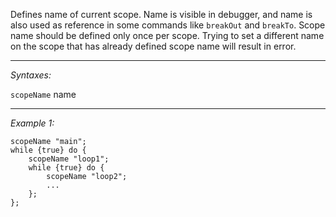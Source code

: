 Defines name of current scope. Name is visible in debugger, and name is also used as reference in some commands like `breakOut` and `breakTo`. Scope name should be defined only once per scope. Trying to set a different name on the scope that has already defined scope name will result in error.


---
*Syntaxes:*

`scopeName` name

---
*Example 1:*

```sqf
scopeName "main";
while {true} do {
	scopeName "loop1";
	while {true} do {
		scopeName "loop2";
		...
	};
};
```